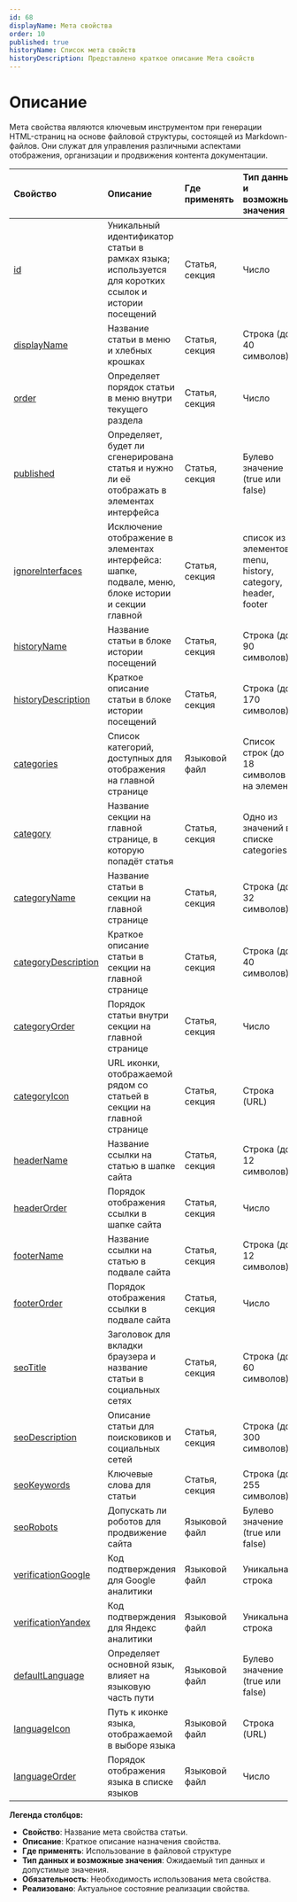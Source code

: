 ```yaml
---
id: 68
displayName: Мета свойства
order: 10
published: true
historyName: Список мета свойств
historyDescription: Представлено краткое описание Мета свойств
---
```


# Описание

Мета свойства являются ключевым инструментом при генерации HTML-страниц на основе файловой структуры, состоящей из Markdown-файлов.
Они служат для управления различными аспектами отображения, организации и продвижения контента документации.


| Свойство                    | Описание                                                                                             | Где применять  | Тип данных и возможные значения                              | Обязательность | Реализовано |
|:----------------------------|:-----------------------------------------------------------------------------------------------------|:---------------|:-------------------------------------------------------------|:--------------:|:-----------:|
| [id]([44])                  | Уникальный идентификатор статьи в рамках языка; используется для коротких ссылок и истории посещений | Статья, секция | Число                                                        |       +        |      +      |
| [displayName]([37])         | Название статьи в меню и хлебных крошках                                                             | Статья, секция | Строка (до 40 символов)                                      |       +        |      +      |
| [order]([45])               | Определяет порядок статьи в меню внутри текущего раздела                                             | Статья, секция | Число                                                        |       +        |      +      |
| [published]([46])           | Определяет, будет ли сгенерирована статья и нужно ли её отображать в элементах интерфейса            | Статья, секция | Булево значение (true или false)                             |       +        |      +      |
| [ignoreInterfaces]([54])    | Исключение отображение в элементах интерфейса: шапке, подвале, меню, блоке истории и секции главной  | Статья, секция | список из элементов: menu, history, category, header, footer |       -        |      +      |
| [historyName]([43])         | Название статьи в блоке истории посещений                                                            | Статья, секция | Строка (до 90 символов)                                      |       +        |      +      |
| [historyDescription]([42])  | Краткое описание статьи в блоке истории посещений                                                    | Статья, секция | Строка (до 170 символов)                                     |       +        |      +      |
| [categories]([30])          | Список категорий, доступных для отображения на главной странице                                      | Языковой файл  | Список строк (до 18 символов на элемент)                     |       -        |      +      |                                                                                                                                                |                                                                        |                |             |
| [category]([31])            | Название секции на главной странице, в которую попадёт статья                                        | Статья, секция | Одно из значений в списке categories                         |       -        |      +      |
| [categoryName]([34])        | Название статьи в секции на главной странице                                                         | Статья, секция | Строка (до 32 символов)                                      |       -        |      +      |
| [categoryDescription]([32]) | Краткое описание статьи в секции на главной странице                                                 | Статья, секция | Строка (до 40 символов)                                      |       -        |      +      |
| [categoryOrder]([35])       | Порядок статьи внутри секции на главной странице                                                     | Статья, секция | Число                                                        |       -        |      +      |
| [categoryIcon]([33])        | URL иконки, отображаемой рядом со статьей в секции на главной странице                               | Статья, секция | Строка (URL)                                                 |       -        |      +      |
| [headerName]([40])          | Название ссылки на статью в шапке сайта                                                              | Статья, секция | Строка (до 12 символов)                                      |       -        |      +      |
| [headerOrder]([41])         | Порядок отображения ссылки в шапке сайта                                                             | Статья, секция | Число                                                        |       -        |      +      |
| [footerName]([38])          | Название ссылки на статью в подвале сайта                                                            | Статья, секция | Строка (до 12 символов)                                      |       -        |      +      |
| [footerOrder]([39])         | Порядок отображения ссылки в подвале сайта                                                           | Статья, секция | Число                                                        |       -        |      +      |
| [seoTitle]([59])            | Заголовок для вкладки браузера и название статьи в социальных сетях                                  | Статья, секция | Строка (до 60 символов)                                      |       +        |      +      |
| [seoDescription]([56])      | Описание статьи для поисковиков и социальных сетей                                                   | Статья, секция | Строка (до 300 символов)                                     |       -        |      +      |
| [seoKeywords]([57])         | Ключевые слова для статьи                                                                            | Статья, секция | Строка (до 255 символов)                                     |       -        |      +      |
| [seoRobots]([58])           | Допускать ли роботов для продвижение сайта                                                           | Языковой файл  | Булево значение (true или false)                             |       -        |      +      |
| [verificationGoogle]([61])  | Код подтверждения для Google аналитики                                                               | Языковой файл  | Уникальная строка                                            |       -        |      +      |
| [verificationYandex]([62])  | Код подтверждения для Яндекс аналитики                                                               | Языковой файл  | Уникальная строка                                            |       -        |      +      |
| [defaultLanguage]([50])     | Определяет основной язык, влияет на языковую часть пути                                              | Языковой файл  | Булево значение (true или false)                             |       -        |      +      |
| [languageIcon]([51])        | Путь к иконке языка, отображаемой в выборе языка                                                     | Языковой файл  | Строка (URL)                                                 |       -        |      +      |
| [languageOrder]([52])       | Порядок отображения языка в списке языков                                                            | Языковой файл  | Число                                                        |       -        |      +      |


**Легенда столбцов:**

- **Свойство**: Название мета свойства статьи.
- **Описание**: Краткое описание назначения свойства.
- **Где применять**: Использование в файловой структуре
- **Тип данных и возможные значения**: Ожидаемый тип данных и допустимые значения.
- **Обязательность**: Необходимость использования мета свойства.
- **Реализовано**: Актуальное состояние реализации свойства.
